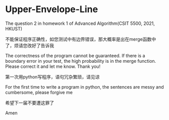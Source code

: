 # Upper-Envelope-Line
The question 2 in homework 1 of Advanced Algorithm(CSIT 5500, 2021, HKUST)


不能保证程序正确性，如您测试中有边界错误，那大概率是出在merge函数中了，烦请您改好了告诉我

The correctness of the program cannot be guaranteed. If there is a boundary error in your test, the high probability is in the merge function. Please correct it and let me know. Thank you!

第一次用python写程序，语句冗杂繁琐，请见谅

For the first time to write a program in python, the sentences are messy and cumbersome, please forgive me

希望下一届不要遭这罪了

Amen

